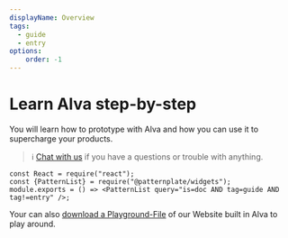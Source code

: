 ```yaml
---
displayName: Overview
tags:
  - guide
  - entry
options:
    order: -1
---
```


# Learn Alva step-by-step
You will learn how to prototype with Alva and how you can use it to supercharge your products.

> :information_source: 
> [Chat with us](https://gitter.im/meetalva/Lobby) if you have a questions or trouble with anything. 
>

```widget
const React = require("react");
const {PatternList} = require("@patternplate/widgets");
module.exports = () => <PatternList query="is=doc AND tag=guide AND tag!=entry" />;
```


Your can also [download a Playground-File](http://media.meetalva.io/file/Website.alva) of our Website built in Alva to play around.
